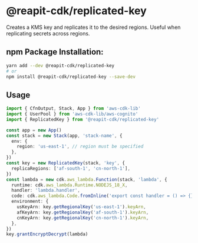 # @reapit-cdk/replicated-key
Creates a KMS key and replicates it to the desired regions. Useful when replicating secrets across regions.

## npm Package Installation:
```sh
yarn add --dev @reapit-cdk/replicated-key
# or
npm install @reapit-cdk/replicated-key --save-dev
```

## Usage
```ts
import { CfnOutput, Stack, App } from 'aws-cdk-lib'
import { UserPool } from 'aws-cdk-lib/aws-cognito'
import { ReplicatedKey } from '@reapit-cdk/replicated-key'

const app = new App()
const stack = new Stack(app, 'stack-name', {
  env: {
    region: 'us-east-1', // region must be specified
  },
})
const key = new ReplicatedKey(stack, 'key', {
  replicaRegions: ['af-south-1', 'cn-north-1'],
})
const lambda = new cdk.aws_lambda.Function(stack, 'lambda', {
  runtime: cdk.aws_lambda.Runtime.NODEJS_18_X,
  handler: 'lambda.handler',
  code: cdk.aws_lambda.Code.fromInline('export const handler = () => {}'),
  environment: {
    usKeyArn: key.getRegionalKey('us-east-1').keyArn,
    afKeyArn: key.getRegionalKey('af-south-1').keyArn,
    cnKeyArn: key.getRegionalKey('cn-north-1').keyArn,
  },
})
key.grantEncryptDecrypt(lambda)
```